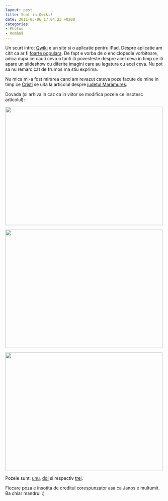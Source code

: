 ```yaml
---
layout: post
title: Sunt in Qwiki!
date: 2011-05-06 17:04:23 +0200
categories:
- Photos
- Română
---
```

<p>Un scurt intro: <a href="http://www.qwiki.com">Qwiki</a> e un site si o aplicatie pentru iPad. Despre aplicatie am citit ca ar fi <a href="http://techcrunch.com/2011/05/03/qwiki-ipad-app-hits-250k-downloads-in-11-days/">foarte populara</a>. De fapt e vorba de o enciclopedie vorbitoare, adica dupa ce cauti ceva o tanti iti povesteste despre acel ceva in timp ce iti apare un slideshow cu diferite imagini care au legatura cu acel ceva. Nu pot sa nu remarc cat de frumos ma stiu exprima.</p>
<p>Nu mica mi-a fost mirarea cand am revazut cateva poze facute de mine in timp ce <a href="http://www.facebook.com/colacristian">Cristi</a> se uita la articolul despre <a href="http://www.qwiki.com/q/#!/Maramureş_County">judetul Maramures</a>.</p>
<p>Dovada (si arhiva in caz ca in viitor se modifica pozele ce insotesc articolul):</p>
<p><a href="http://www.rusiczki.net/wp-content/uploads/2011/05/photo-0.png"><img src="http://www.rusiczki.net/wp-content/uploads/2011/05/photo-0-500x375.png" alt="" title="Screenshot 1" width="500" height="375"/></a></p>
<p><a href="http://www.rusiczki.net/wp-content/uploads/2011/05/photo-1.png"><img src="http://www.rusiczki.net/wp-content/uploads/2011/05/photo-1-500x375.png" alt="" title="Screenshot 2" width="500" height="375"/></a></p>
<p><a href="http://www.rusiczki.net/wp-content/uploads/2011/05/photo-2.png"><img src="http://www.rusiczki.net/wp-content/uploads/2011/05/photo-2-500x375.png" alt="" title="Screenshot 3" width="500" height="375"/></a></p>
<p>Pozele sunt: <a href="http://www.flickr.com/photos/janos/2129021193/">unu</a>, <a href="http://www.flickr.com/photos/janos/2129798320/">doi</a> si respectiv <a href="http://www.flickr.com/photos/janos/2129800710/">trei</a>.</p>
<p>Fiecare poza e insotita de creditul corespunzator asa ca Janos e multumit. Ba chiar mandru! :)</p>

